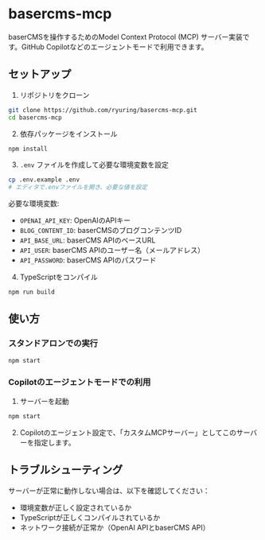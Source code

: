 # basercms-mcp

baserCMSを操作するためのModel Context Protocol (MCP) サーバー実装です。GitHub Copilotなどのエージェントモードで利用できます。

## セットアップ

1. リポジトリをクローン
```bash
git clone https://github.com/ryuring/basercms-mcp.git
cd basercms-mcp
```

2. 依存パッケージをインストール
```bash
npm install
```

3. `.env` ファイルを作成して必要な環境変数を設定
```bash
cp .env.example .env
# エディタで.envファイルを開き、必要な値を設定
```

必要な環境変数:
- `OPENAI_API_KEY`: OpenAIのAPIキー
- `BLOG_CONTENT_ID`: baserCMSのブログコンテンツID
- `API_BASE_URL`: baserCMS APIのベースURL
- `API_USER`: baserCMS APIのユーザー名（メールアドレス）
- `API_PASSWORD`: baserCMS APIのパスワード

4. TypeScriptをコンパイル
```bash
npm run build
```

## 使い方

### スタンドアロンでの実行
```bash
npm start
```

### Copilotのエージェントモードでの利用
1. サーバーを起動
```bash
npm start
```

2. Copilotのエージェント設定で、「カスタムMCPサーバー」としてこのサーバーを指定します。

## トラブルシューティング

サーバーが正常に動作しない場合は、以下を確認してください：

- 環境変数が正しく設定されているか
- TypeScriptが正しくコンパイルされているか
- ネットワーク接続が正常か（OpenAI APIとbaserCMS API）